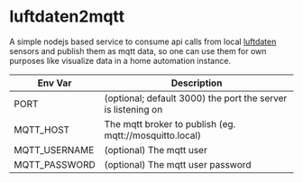 # luftdaten2mqtt
A simple nodejs based service to consume api calls from local [luftdaten](https://luftdaten.info/) sensors and publish them as mqtt data, so one can use them for own purposes like visualize data in a home automation instance.

| Env Var | Description |
| ------------- | ------------- |
| PORT| (optional; default 3000) the port the server is listening on  |
| MQTT_HOST  | The mqtt broker to publish (eg. mqtt://mosquitto.local)  |
| MQTT_USERNAME  | (optional) The mqtt user |
| MQTT_PASSWORD  | (optional) The mqtt user password |
